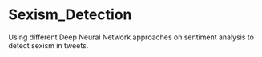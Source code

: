 # Sexism_Detection
Using different Deep Neural Network approaches on sentiment analysis to detect sexism in tweets.
